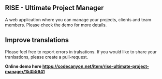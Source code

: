 RISE - Ultimate Project Manager
-----------------
A web application where you can manage your projects, clients and team members.
Please check the demo for more details.

Improve translations
-----------------
Please feel free to report errors in tralsations. 
If you would like to share your tranlsations, please create a pull-request.

**Online demo here https://codecanyon.net/item/rise-ultimate-project-manager/15455641**

